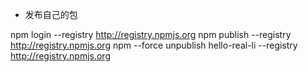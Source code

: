 * 发布自己的包

npm login --registry http://registry.npmjs.org
npm publish --registry http://registry.npmjs.org
npm --force unpublish hello-real-li --registry http://registry.npmjs.org